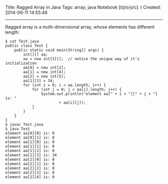 Title: Ragged Array in Java
Tags: array; java
Notebook [t/j/o/y/c]: t
Created: 2014-06-11 14:55:46

------

Ragged array is a multi-dimensional array, whose elements has different length:

    $ cat Test.java
    public class Test {
        public static void main(String[] args) {
            int[][] aa;
            aa = new int[3][];  // notice the unique way of it's initialization
            aa[0] = new int[2];
            aa[1] = new int[4];
            aa[2] = new int[5];
            aa[1][3] = 34;
            for (int i = 0; i < aa.length; i++) {
                for (int j = 0; j < aa[i].length; j++) {
                    System.out.println("element aa[" + i + "][" + j + "] is: "
                            + aa[i][j]);
                }
            }
        }
    }
    $ javac Test.java
    $ java Test
    element aa[0][0] is: 0
    element aa[0][1] is: 0
    element aa[1][0] is: 0
    element aa[1][1] is: 0
    element aa[1][2] is: 0
    element aa[1][3] is: 34
    element aa[2][0] is: 0
    element aa[2][1] is: 0
    element aa[2][2] is: 0
    element aa[2][3] is: 0
    element aa[2][4] is: 0

